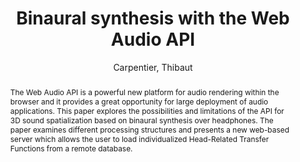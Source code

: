 --- 
title: "Binaural synthesis with the Web Audio API" 
abstract: "The Web Audio API is a powerful new platform for audio rendering within the browser and it provides a great opportunity for large deployment of audio applications. This paper explores the possibilities and limitations of the API for 3D sound spatialization based on binaural synthesis over headphones. The paper examines different processing structures and presents a new web-based server which allows the user to load individualized Head-Related Transfer Functions from a remote database." 
address: "Paris" 
author: "Carpentier, Thibaut"
webAuthor: "Thibaut Carpentier" 
booktitle: "Proceedings of the International Web Audio Conference" 
editor: "Goldszmidt, Samuel and Schnell, Norbert and Saiz, Victor and Matuszewski, Benjamin" 
month: "January"
pages: "" 
publisher: "IRCAM" 
series: "WAC '15"
track: "Poster"  
year: "2015" 
id: "2015_EA_16" 
tags: year2015
media: none 
pdflink: /_data/papers/pdf/2015/2015_16.pdf
ISSN: 2663-5844
---